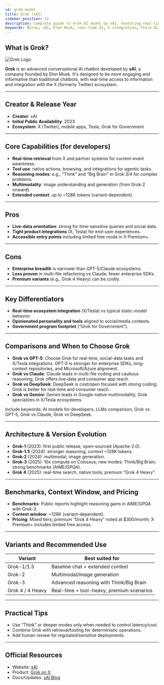 ```yaml
---
id: grok-model
title: Grok (xAI)
sidebar_position: 12
description: Complete guide to Grok AI model by xAI, featuring real-time information access, X ecosystem integration, and advanced reasoning capabilities
keywords: [Grok, xAI, Elon Musk, real-time AI, X integration, Tesla AI, conversational AI, reasoning AI, live data, social media AI]
---
```


## What is Grok?

![Grok Logo](/img/artificial-intelligence/models/grok.svg)

**Grok** is an advanced conversational AI chatbot developed by **xAI**, a company founded by Elon Musk. It's designed to be more engaging and informative than traditional chatbots, with real-time access to information and integration with the X (formerly Twitter) ecosystem.

---

## Creator & Release Year

- **Creator**: xAI  
- **Initial Public Availability**: 2023  
- **Ecosystem**: X (Twitter), mobile apps, Tesla, Grok for Government

---

## Core Capabilities (for developers)

- **Real-time retrieval** from X and partner systems for current-event awareness.  
- **Tool use**: native actions, browsing, and integrations for agentic tasks.  
- **Reasoning modes**: e.g., “Think” and “Big Brain” in Grok 3/4 for complex problems.  
- **Multimodality**: image understanding and generation (from Grok-2 onward).  
- **Extended context**: up to ~128K tokens (variant-dependent).

---

## Pros

- **Live-data orientation**: strong for time-sensitive queries and social data.  
- **Tight product integrations** (X, Tesla) for end-user experiences.  
- **Accessible entry points** including limited free mode in X Premium+.

---

## Cons

- **Enterprise breadth** is narrower than GPT-5/Claude ecosystems.  
- **Less proven** in multi-file refactoring vs Claude; fewer enterprise SDKs.  
- **Premium variants** (e.g., Grok 4 Heavy) can be costly.

---

## Key Differentiators

- **Real-time ecosystem integration** (X/Tesla) vs typical static-model behavior.  
- **Opinionated personality and tools** aligned to social/media contexts.  
- **Government program footprint** (“Grok for Government”).

---

## Comparisons and When to Choose Grok

- **Grok vs GPT-5**: Choose Grok for real-time, social-data tasks and X/Tesla integrations. GPT-5 is stronger for enterprise SDKs, long-context repositories, and Microsoft/Azure alignment.  
- **Grok vs Claude**: Claude leads in multi-file coding and cautious reasoning; Grok offers live-data and consumer app reach.  
- **Grok vs DeepSeek**: DeepSeek is cost/open focused with strong coding; Grok is better for real-time and consumer reach.  
- **Grok vs Gemini**: Gemini leads in Google-native multimodality; Grok specializes in X/Tesla ecosystems.

Include keywords: AI models for developers, LLMs comparison, Grok vs GPT-5, Grok vs Claude, Grok vs DeepSeek.

---

## Architecture & Version Evolution

- **Grok-1** (2023): first public release, open-sourced (Apache-2.0).  
- **Grok-1.5** (2024): stronger reasoning; context ~128K tokens.  
- **Grok-2** (2024): multimodal; image generation.  
- **Grok-3** (2025): 10x compute on Colossus; new modes: Think/Big Brain; strong benchmarks (AIME/GPQA).  
- **Grok 4** (2025): real-time search, native tools; premium “Grok 4 Heavy”.

---

## Benchmarks, Context Window, and Pricing

- **Benchmarks**: Public reports highlight reasoning gains in AIME/GPQA with Grok-3.  
- **Context window**: ~128K (variant-dependent).  
- **Pricing**: Mixed tiers; premium “Grok 4 Heavy” noted at $300/month; X Premium+ includes limited free access.

---

## Variants and Recommended Use

| Variant | Best suited for |
|---|---|
| Grok-1/1.5 | Baseline chat + extended context |
| Grok-2 | Multimodal/image generation |
| Grok-3 | Advanced reasoning with Think/Big Brain |
| Grok 4 / 4 Heavy | Real-time + tool-heavy, premium scenarios |

---

## Practical Tips

- Use “Think” or deeper modes only when needed to control latency/cost.  
- Combine Grok with retrieval/tooling for deterministic operations.  
- Add human review for regulated/sensitive deployments.

---

## Official Resources

- Website: [xAI](https://x.ai)  
- Product: [Grok on X](https://x.ai/grok)  
- Docs/Updates: [xAI Blog](https://x.ai/blog)
